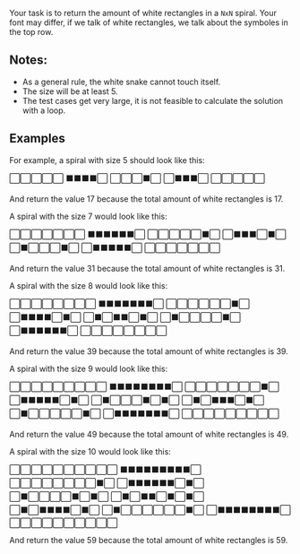 Your task is to return the amount of white rectangles in a `NxN` spiral. Your font may differ, if we talk of white rectangles, we talk about the symboles in the top row.

## Notes:
* As a general rule, the white snake cannot touch itself.
* The size will be at least 5.
* The test cases get very large, it is not feasible to calculate the solution with a loop.

## Examples
For example, a spiral with size 5 should look like this:

⬜⬜⬜⬜⬜
⬛⬛⬛⬛⬜
⬜⬜⬜⬛⬜
⬜⬛⬛⬛⬜
⬜⬜⬜⬜⬜

And return the value 17 because the total amount of white rectangles is 17.

A spiral with the size 7 would look like this:

⬜⬜⬜⬜⬜⬜⬜
⬛⬛⬛⬛⬛⬛⬜
⬜⬜⬜⬜⬜⬛⬜
⬜⬛⬛⬛⬜⬛⬜
⬜⬛⬜⬜⬜⬛⬜
⬜⬛⬛⬛⬛⬛⬜
⬜⬜⬜⬜⬜⬜⬜

And return the value 31 because the total amount of white rectangles is 31.

A spiral with the size 8 would look like this:

⬜⬜⬜⬜⬜⬜⬜⬜
⬛⬛⬛⬛⬛⬛⬛⬜
⬜⬜⬜⬜⬜⬜⬛⬜
⬜⬛⬛⬛⬛⬜⬛⬜
⬜⬛⬜⬛⬛⬜⬛⬜
⬜⬛⬜⬜⬜⬜⬛⬜
⬜⬛⬛⬛⬛⬛⬛⬜
⬜⬜⬜⬜⬜⬜⬜⬜

And return the value 39 because the total amount of white rectangles is 39.

A spiral with the size 9 would look like this:

⬜⬜⬜⬜⬜⬜⬜⬜⬜
⬛⬛⬛⬛⬛⬛⬛⬛⬜
⬜⬜⬜⬜⬜⬜⬜⬛⬜
⬜⬛⬛⬛⬛⬛⬜⬛⬜
⬜⬛⬜⬜⬜⬛⬜⬛⬜
⬜⬛⬜⬛⬛⬛⬜⬛⬜
⬜⬛⬜⬜⬜⬜⬜⬛⬜
⬜⬛⬛⬛⬛⬛⬛⬛⬜
⬜⬜⬜⬜⬜⬜⬜⬜⬜

And return the value 49 because the total amount of white rectangles is 49.

A spiral with the size 10 would look like this:

⬜⬜⬜⬜⬜⬜⬜⬜⬜⬜
⬛⬛⬛⬛⬛⬛⬛⬛⬛⬜
⬜⬜⬜⬜⬜⬜⬜⬜⬛⬜
⬜⬛⬛⬛⬛⬛⬛⬜⬛⬜
⬜⬛⬜⬜⬜⬜⬛⬜⬛⬜
⬜⬛⬜⬛⬛⬜⬛⬜⬛⬜
⬜⬛⬜⬛⬛⬛⬛⬜⬛⬜
⬜⬛⬜⬜⬜⬜⬜⬜⬛⬜
⬜⬛⬛⬛⬛⬛⬛⬛⬛⬜
⬜⬜⬜⬜⬜⬜⬜⬜⬜⬜

And return the value 59 because the total amount of white rectangles is 59.
